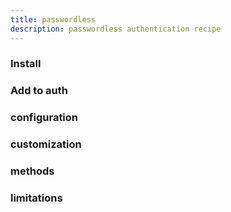 ```yaml
---
title: passwordless
description: passwordless authentication recipe
---
```


### Install

### Add to auth

### configuration

### customization

### methods

### limitations
